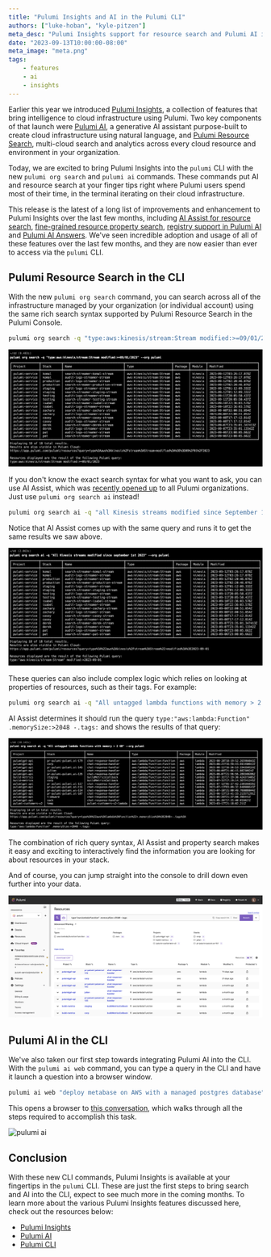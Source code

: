 ```yaml
---
title: "Pulumi Insights and AI in the Pulumi CLI"
authors: ["luke-hoban", "kyle-pitzen"]
meta_desc: "Pulumi Insights support for resource search and Pulumi AI is now available via the `pulumi` CLI"
date: "2023-09-13T10:00:00-08:00"
meta_image: "meta.png"
tags:
    - features
    - ai
    - insights
---
```


Earlier this year we introduced [Pulumi Insights](/blog/pulumi-insights/), a collection of features that bring intelligence to cloud infrastructure using Pulumi.  Two key components of that launch were [Pulumi AI](/blog/pulumi-ai/), a generative AI assistant purpose-built to create cloud infrastructure using natural language, and [Pulumi Resource Search](/blog/resource-search/), multi-cloud search and analytics across every cloud resource and environment in your organization.

Today, we are excited to bring Pulumi Insights into the `pulumi` CLI with the new `pulumi org search` and `pulumi ai` commands. These commands put AI and resource search at your finger tips right where Pulumi users spend most of their time, in the terminal iterating on their cloud infrastructure.

This release is the latest of a long list of improvements and enhancement to Pulumi Insights over the last few months, including [AI Assist for resource search](/blog/ai-assist-improvements/), [fine-grained resource property search](/blog/property-search/), [registry support in Pulumi AI](/blog/leveling-up-pulumi-ai-with-the-pulumi-registry/) and [Pulumi AI Answers](/ai/answers). We've seen incredible adoption and usage of all of these features over the last few months, and they are now easier than ever to access via the `pulumi` CLI.

## Pulumi Resource Search in the CLI

With the new `pulumi org search` command, you can search across all of the infrastructure managed by your organization (or individual account) using the same rich search syntax supported by Pulumi Resource Search in the Pulumi Console.

```bash
pulumi org search -q "type:aws:kinesis/stream:Stream modified:>=09/01/2023" --org my-org
```

![org search](./orgsearch.png)

If you don't know the exact search syntax for what you want to ask, you can use AI Assist, which was [recently opened up](/blog/ai-assist-improvements/) to all Pulumi organizations.  Just use `pulumi org search ai` instead!

```bash
pulumi org search ai -q "all Kinesis streams modified since September 1st 2023"  --org my-org
```

Notice that AI Assist comes up with the same query and runs it to get the same results we saw above.

![org search ai](./orgsearchai.png)

These queries can also include complex logic which relies on looking at properties of resources, such as their tags.  For example:

```bash
pulumi org search ai -q "All untagged lambda functions with memory > 2 GB" --org my-org
```

AI Assist determines it should run the query `type:"aws:lambda:Function" .memorySize:>2048 -.tags:` and shows the results of that query:

![org search ai](./orgsearchaiproperties.png)

The combination of rich query syntax, AI Assist and property search makes it easy and exciting to interactively find the information you are looking for about resources in your stack.

And of course, you can jump straight into the console to drill down even further into your data.

![org search ai](./consolesearch.png)

## Pulumi AI in the CLI

We've also taken our first step towards integrating Pulumi AI into the CLI.  With the `pulumi ai web` command, you can type a query in the CLI and have it launch a question into a browser window.

```bash
pulumi ai web "deploy metabase on AWS with a managed postgres database"
```

This opens a browser to [this conversation](/ai/conversations/7a4fc573-c34f-4aa7-be3a-448605f98d12?autoSubmit=true&language=TypeScript&prompt=deploy+metabase+on+AWS+in+a+container+with+a+managed+postgres+database), which walks through all the steps required to accomplish this task.

![pulumi ai](https://www.pulumi.com/uploads/content/blog/pulumi-insights-ai-cli/pulumiaiweb.gif)

## Conclusion

With these new CLI commands, Pulumi Insights is available at your fingertips in the `pulumi` CLI.  These are just the first steps to bring search and AI into the CLI, expect to see much more in the coming months.  To learn more about the various Pulumi Insights features discussed here, check out the resources below:

* [Pulumi Insights](/docs/pulumi-cloud/insights/)
* [Pulumi AI](/ai)
* [Pulumi CLI](/docs/cli/commands/)
